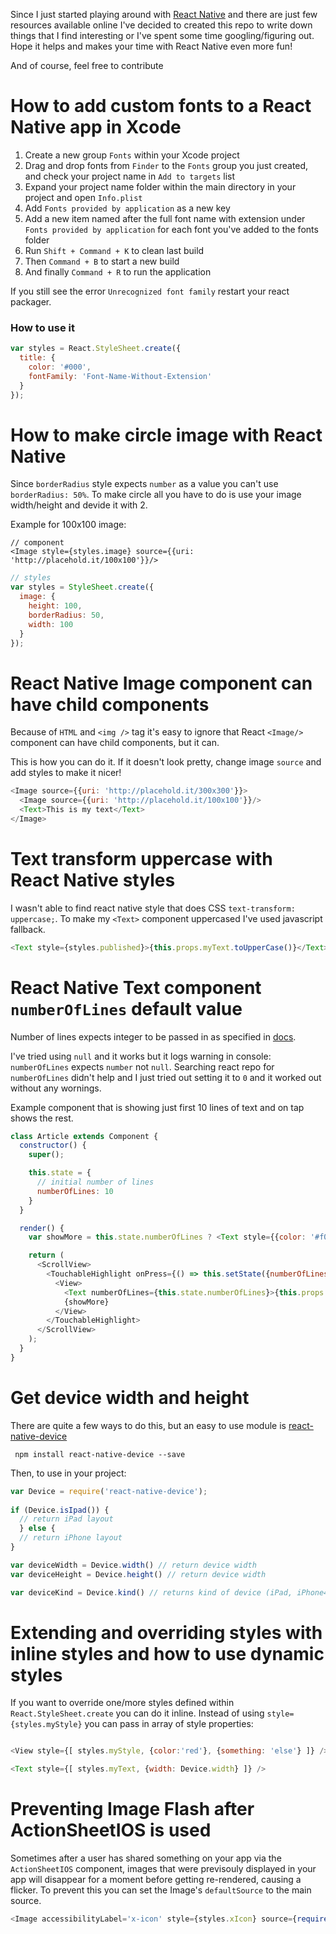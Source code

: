 Since I just started playing around with [React Native](https://facebook.github.io/react-native/) and there are just few resources available online I've decided to created this repo to write down things that I find interesting or I've spent some time googling/figuring out. 
Hope it helps and makes your time with React Native even more fun!

And of course, feel free to contribute

# How to add custom fonts to a React Native app in Xcode

1. Create a new group `Fonts` within your Xcode project
2. Drag and drop fonts from `Finder` to the `Fonts` group you just created, and check your project name in `Add to targets` list
3. Expand your project name folder within the main directory in your project and open `Info.plist`
4. Add `Fonts provided by application` as a new key
5. Add a new item named after the full font name with extension under `Fonts provided by application` for each font you've added to the fonts folder
6. Run `Shift + Command + K` to clean last build
7. Then `Command + B` to start a new build
8. And finally `Command + R` to run the application

If you still see the error `Unrecognized font family` restart your react packager.

### How to use it

```Javascript
var styles = React.StyleSheet.create({
  title: {
    color: '#000',
    fontFamily: 'Font-Name-Without-Extension'
  }
});
```

# How to make circle image with React Native
Since `borderRadius` style expects `number` as a value you can't use `borderRadius: 50%`.
To make circle all you have to do is use your image width/height and devide it with 2.

Example for 100x100 image:

```Javacript
// component
<Image style={styles.image} source={{uri: 'http://placehold.it/100x100'}}/>
```

``` Javascript
// styles
var styles = StyleSheet.create({
  image: {
    height: 100,
    borderRadius: 50,
    width: 100
  }
});
```

# React Native Image component can have child components
Because of `HTML` and `<img />` tag it's easy to ignore that React `<Image/>` component can have child components, but it can.

This is how you can do it. If it doesn't look pretty, change image `source` and add styles to make it nicer!

```Javascript
<Image source={{uri: 'http://placehold.it/300x300'}}>
  <Image source={{uri: 'http://placehold.it/100x100'}}/>
  <Text>This is my text</Text>
</Image>
```

# Text transform uppercase with React Native styles
I wasn't able to find react native style that does CSS `text-transform: uppercase;`. To make my `<Text>` component uppercased I've used javascript fallback.

```Javascript
<Text style={styles.published}>{this.props.myText.toUpperCase()}</Text>
```

# React Native Text component `numberOfLines` default value
Number of lines expects integer to be passed in as specified in [docs](https://facebook.github.io/react-native/docs/text.html#numberoflines).

I've tried using `null` and it works but it logs warning in console: `numberOfLines` expects `number` not `null`.
Searching react repo for `numberOfLines` didn't help and I just tried out setting it to `0` and it worked out without any wornings.

Example component that is showing just first 10 lines of text and on tap shows the rest.

```javascript
class Article extends Component {
  constructor() {
    super();

    this.state = {
      // initial number of lines
      numberOfLines: 10
    }
  }

  render() {
    var showMore = this.state.numberOfLines ? <Text style={{color: '#f00'}}>{'SHOW MORE \u25BC'}</Text> : null;

    return (
      <ScrollView>
        <TouchableHighlight onPress={() => this.setState({numberOfLines:0})} >
          <View>
            <Text numberOfLines={this.state.numberOfLines}>{this.props.whateverLongText.youHave}</Text>
            {showMore}
          </View>
        </TouchableHighlight>
      </ScrollView>
    );
  }
}
```

# Get device width and height
There are quite a few ways to do this, but an easy to use module is [react-native-device](https://www.npmjs.com/package/react-native-device)

``` npm install react-native-device --save```

Then, to use in your project:

```Javascript
var Device = require('react-native-device');
    
if (Device.isIpad()) {
  // return iPad layout
  } else {
  // return iPhone layout
}

var deviceWidth = Device.width() // return device width
var deviceHeight = Device.height() // return device width

var deviceKind = Device.kind() // returns kind of device (iPad, iPhone4, iPhone6, etc...)

```

# Extending and overriding styles with inline styles and how to use dynamic styles
If you want to override one/more styles defined within `React.StyleSheet.create` you can do it inline.
Instead of using `style={styles.myStyle}` you can pass in array of style properties:

```Javascript

<View style={[ styles.myStyle, {color:'red'}, {something: 'else'} ]} />

<Text style={[ styles.myText, {width: Device.width} ]} />
```

# Preventing Image Flash after ActionSheetIOS is used
Sometimes after a user has shared something on your app via the `ActionSheetIOS` component, images that were previsouly displayed in your app will disappear for a moment before getting re-rendered, causing a flicker. To prevent this you can set the Image's `defaultSource` to the main source. 

```Javascript
<Image accessibilityLabel='x-icon' style={styles.xIcon} source={requireImage('x-icon')} defaultSource={requireImage('x-icon')} />
```
